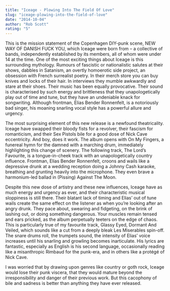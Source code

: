 ```yaml
---
title: "Iceage - Plowing Into The Field Of Love"
slug: "iceage-plowing-into-the-field-of-love"
date: "2014-10-04"
author: "Rob Scott"
rating: "5"
---
```


This is the mission statement of the Copenhagen DIY-punk scene, NEW WAY OF DANISH FUCK YOU, which Iceage were born from – a collective of bands, independently established by its members, all of whom were under 14 at the time. One of the most exciting things about Iceage is this surrounding mythology. Rumours of fascistic or nationalistic salutes at their shows, dabbles in Satanism, an overtly homoerotic side project, an obsession with French surrealist poetry. In their merch store you can buy knives and locks of their hair. In interviews they mumble awkwardly and stare at their shoes. Their music has been equally provocative. Their sound is characterised by such energy and brittleness that they unapologetically play out of time and tune, but they have an undeniable knack for songwriting. Although frontman, Elias Bender Ronnenfelt, is a notoriously bad singer, his moaning snarling vocal style has a powerful allure and urgency.

The most surprising element of this new release is a newfound theatricality. Iceage have swapped their bloody fists for a revolver, their fascism for romanticism, and their Sex Pistols bile for a good dose of Nick Cave eccentricity. And boy, does it work. The album opens with On My Fingers, a funereal hymn for the damned with a marching drum, immediately highlighting this change of scenery. The following track, The Lord’s Favourite, is a tongue-in-cheek track with an unapologetically country influence. Frontman, Elias Bender Ronnenfelt, croons and wails like a depressive drunk at a wedding reception doing a Johnny Cash karaoke, breathing and grunting heavily into the microphone. They even brave a harmonium-led ballad in (Pissing) Against The Moon.

Despite this new dose of artistry and these new influences, Iceage have as much energy and urgency as ever, and their characteristic musical sloppiness is still there. Their blatant lack of timing and Elias’ out of tune wails create the same effect on the listener as when you’re looking after an angry drunk. They pace about, swearing and fidgeting, on the brink of lashing out, or doing something dangerous. Your muscles remain tensed and ears pricked, as the album perpetually teeters on the edge of chaos. This is particularly true of my favourite track, Glassy Eyed, Dormant And Veiled, which sounds like a cut from a deeply bleak Les Miserables spin-off. The snare drums roll, the trumpets sound, the intensity of Elias’ voice increases until his snarling and growling becomes inarticulate. His lyrics are fantastic, especially as English is his second language, occasionally reading like a misanthropic Rimbaud for the punk-era, and in others like a protégé of Nick Cave.

I was worried that by drawing upon genres like country or goth rock, Iceage would lose their punk viscera, that they would mature beyond the irresponsibility and danger of their previous work. But this cacophony of bile and sadness is better than anything they have ever released.
